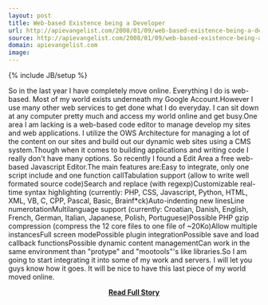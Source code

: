 ```yaml
---
layout: post
title: Web-based Existence being a Developer
url: http://apievangelist.com/2008/01/09/web-based-existence-being-a-developer/
source: http://apievangelist.com/2008/01/09/web-based-existence-being-a-developer/
domain: apievangelist.com
image: 
---
```

{% include JB/setup %}<p>So in the last year I have completely move online.  Everything I do is web-based.  Most of my world exists underneath my Google Account.However I use many other web services to get done what I do everyday.  I can sit down at any computer pretty much and access my world online and get busy.One area I am lacking is a web-based code editor to manage develop my sites and web applications.  I utilize the OWS Architecture for managing a lot of the content on our sites and build out our dynamic web sites using a CMS system.Though when it comes to building applications and writing code I really don't have many options.  So recently I found a Edit Area a free web-based Javascript Editor.The main features are:Easy to integrate, only one script include and one function callTabulation support (allow to write well formated source code)Search and replace (with regexp)Customizable real-time syntax highlighting (currently: PHP, CSS, Javascript, Python, HTML, XML, VB, C, CPP, Pascal, Basic, Brainf*ck)Auto-indenting new linesLine numerotationMultilanguage support (currently: Croatian, Danish, English, French, German, Italian, Japanese, Polish, Portuguese)Possible PHP gzip compression (compress the 12 core files to one file of ~20Ko)Allow multiple instancesFull screen modePossible plugin integrationPossible save and load callback functionsPossible dynamic content managementCan work in the same environment than "protype" and "mootools"'s like libraries.So I am going to start integrating it into some of my work and servers.  I will let you guys know how it goes.  It will be nice to have this last piece of my world moved online.</p>
<center><p><a href="http://apievangelist.com/2008/01/09/web-based-existence-being-a-developer/" style='padding:25px; font-sze:18px; font-weight: bold;'>Read Full Story</a></p></center>
